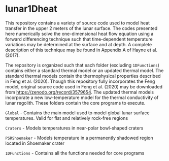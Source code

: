 # lunar1Dheat

This repository contains a variety of source code used to model heat transfer in the upper 2 meters of the lunar surface. The codes presented here numerically solve the one-dimensional heat flow equation using a forward differencing technique such that time-dependent temperature variations may be determined at the surface and at depth. A complete description of this technique may be found in Appendix A of Hayne et al. (2017). 

The repository is organized such that each folder (excluding `1DFunctions`) contains either a standard thermal model or an updated thermal model. The standard thermal models contain the thermophysical properties described in Feng et al. (2020). Though this repository fully incorporates the Feng model, original source code used in Feng et al. (2020) may be downloaded from https://zenodo.org/record/3579654. The updated thermal models incorporate a new low-temperature model for the thermal conductivity of lunar regolith. These folders contain the core programs to execute. 

`Global`  - Contains the main model used to model global lunar surface temperatures. Valid for flat and relatively rock-free regions 

`Craters` - Models temperatures in near-polar bowl-shaped craters  

`PSRShoemaker` - Models temperature in a permanently shadowed region located in Shoemaker crater 

`1DFunctions` - Contains all the functions needed for core programs 
